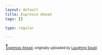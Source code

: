 ```yaml
--- 
layout: default
title: Espresso Ahead
tags: []

type: regular

---
```

<style type="text/css">
.flickr-photo { border: solid 2px #000000; }
.flickr-yourcomment { }
.flickr-frame { text-align: left; padding: 3px; }
.flickr-caption { font-size: 0.8em; margin-top: 0px; }
</style>

<div class="flickr-frame">
	<a href="http://www.flickr.com/photos/laughingsquid/319732079/" title="photo sharing"><img src="http://static.flickr.com/124/319732079_9c8ea1cacd.jpg" class="flickr-photo" alt="" /></a>
<br />
	<span class="flickr-caption"><a href="http://www.flickr.com/photos/laughingsquid/319732079/">Espresso Ahead</a>, originally uploaded by <a href="http://www.flickr.com/people/laughingsquid/">Laughing Squid</a>.</span>
</div>
				
<p class="flickr-yourcomment">
	
</p>

